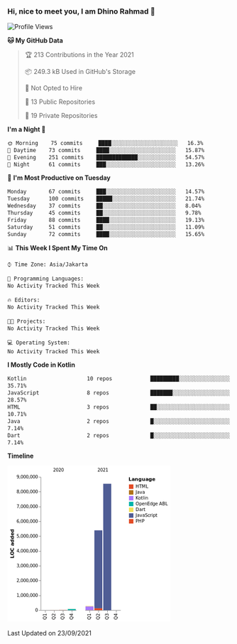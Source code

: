 ### Hi, nice to meet you, I am Dhino Rahmad 👋
<!--START_SECTION:waka-->
![Profile Views](http://img.shields.io/badge/Profile%20Views-20-blue)

**🐱 My GitHub Data** 

> 🏆 213 Contributions in the Year 2021
 > 
> 📦 249.3 kB Used in GitHub's Storage 
 > 
> 🚫 Not Opted to Hire
 > 
> 📜 13 Public Repositories 
 > 
> 🔑 19 Private Repositories  
 > 
**I'm a Night 🦉** 

```text
🌞 Morning    75 commits     ████░░░░░░░░░░░░░░░░░░░░░   16.3% 
🌆 Daytime    73 commits     ████░░░░░░░░░░░░░░░░░░░░░   15.87% 
🌃 Evening    251 commits    █████████████░░░░░░░░░░░░   54.57% 
🌙 Night      61 commits     ███░░░░░░░░░░░░░░░░░░░░░░   13.26%

```
📅 **I'm Most Productive on Tuesday** 

```text
Monday       67 commits     ███░░░░░░░░░░░░░░░░░░░░░░   14.57% 
Tuesday      100 commits    █████░░░░░░░░░░░░░░░░░░░░   21.74% 
Wednesday    37 commits     ██░░░░░░░░░░░░░░░░░░░░░░░   8.04% 
Thursday     45 commits     ██░░░░░░░░░░░░░░░░░░░░░░░   9.78% 
Friday       88 commits     ████░░░░░░░░░░░░░░░░░░░░░   19.13% 
Saturday     51 commits     ██░░░░░░░░░░░░░░░░░░░░░░░   11.09% 
Sunday       72 commits     ████░░░░░░░░░░░░░░░░░░░░░   15.65%

```


📊 **This Week I Spent My Time On** 

```text
⌚︎ Time Zone: Asia/Jakarta

💬 Programming Languages: 
No Activity Tracked This Week

🔥 Editors: 
No Activity Tracked This Week

🐱‍💻 Projects: 
No Activity Tracked This Week

💻 Operating System: 
No Activity Tracked This Week

```

**I Mostly Code in Kotlin** 

```text
Kotlin                   10 repos            █████████░░░░░░░░░░░░░░░░   35.71% 
JavaScript               8 repos             ███████░░░░░░░░░░░░░░░░░░   28.57% 
HTML                     3 repos             ██░░░░░░░░░░░░░░░░░░░░░░░   10.71% 
Java                     2 repos             █░░░░░░░░░░░░░░░░░░░░░░░░   7.14% 
Dart                     2 repos             █░░░░░░░░░░░░░░░░░░░░░░░░   7.14%

```


**Timeline**

![Chart not found](https://raw.githubusercontent.com/Dhino12/Dhino12/master/charts/bar_graph.png) 


 Last Updated on 23/09/2021
<!--END_SECTION:waka-->
 
